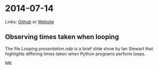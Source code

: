# 2014-07-14
Links: [Github](https://github.com/irsbugs/meetings/blob/master/2014/2014-07-14/README.md) or [Website](https://irsbugs.github.io/meetings/2014/2014-07-14/) 

## Observing times taken when looping

The file *Looping presentation.odp* is a brief slide show by Ian Stewart that highlights 
differing times taken when Python programs perform loops.

M6
